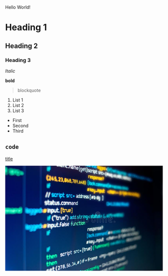 Hello World!
# Heading 1
## Heading 2
### Heading 3

*Italic*

**bold**

>blockquote

1. List 1
2. List 2
3. List 3

- First
- Second
- Third

`code`
---
[title](https://www.example.com)

![alt text](r_image.jpg)
